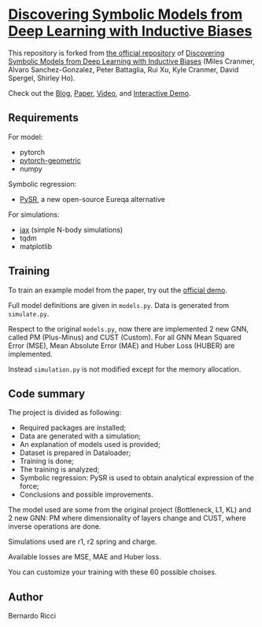 # [Discovering Symbolic Models from Deep Learning with Inductive Biases](https://arxiv.org/abs/2006.11287)

This repository is forked from [the official repository](https://github.com/MilesCranmer/symbolic_deep_learning) of [Discovering Symbolic Models from Deep Learning with Inductive Biases](https://arxiv.org/abs/2006.11287) (Miles Cranmer, Alvaro Sanchez-Gonzalez, Peter Battaglia, Rui Xu, Kyle Cranmer, David Spergel, Shirley Ho).

Check out the [Blog](https://astroautomata.com/paper/symbolic-neural-nets/), [Paper](https://arxiv.org/abs/2006.11287), [Video](https://youtu.be/2vwwu59RPL8), and [Interactive Demo](https://colab.research.google.com/github/MilesCranmer/symbolic_deep_learning/blob/master/GN_Demo_Colab.ipynb).

## Requirements

For model:

- pytorch
- [pytorch-geometric](https://github.com/rusty1s/pytorch_geometric)
- numpy

Symbolic regression:
- [PySR](https://github.com/MilesCranmer/PySR), a new open-source Eureqa alternative

For simulations:

- [jax](https://github.com/google/jax) (simple N-body simulations)
- tqdm
- matplotlib

## Training

To train an example model from the paper, try out the [official demo](https://colab.research.google.com/github/MilesCranmer/symbolic_deep_learning/blob/master/GN_Demo_Colab.ipynb).

Full model definitions are given in `models.py`. Data is generated from `simulate.py`.

Respect to the original `models.py`, now there are implemented 2 new GNN, called PM (Plus-Minus) and CUST (Custom). For all GNN Mean Squared Error (MSE), Mean Absolute Error (MAE) and Huber Loss (HUBER) are implemented.

Instead `simulation.py` is not modified except for the memory allocation.

## Code summary

The project is divided as following:

- Required packages are installed;
- Data are generated with a simulation;
- An explanation of models used is provided;
- Dataset is prepared in Dataloader;
- Training is done;
- The training is analyzed;
- Symbolic regression: PySR is used to obtain analytical expression of the force;
- Conclusions and possible improvements.


The model used are some from the original project (Bottleneck, L1, KL) and 2 new GNN: PM where dimensionality of layers change and CUST, where inverse operations are done.

Simulations used are r1, r2 spring and charge.

Available losses are MSE, MAE and Huber loss.

You can customize your training with these 60 possible choises.

## Author
Bernardo Ricci
